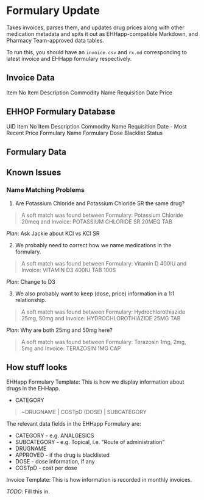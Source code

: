 # Formulary Update

Takes invoices, parses them, and updates drug prices along with other medication metadata and spits it out as EHHapp-compatible Markdown, and Pharmacy Team-approved data tables.

To run this, you should have an `invoice.csv` and `rx.md` corresponding to latest invoice and EHHapp formulary respectively.

## Invoice Data

Item No
Item Description
Commodity Name
Requisition Date
Price

## EHHOP Formulary Database

UID
Item No
Item Description
Commodity Name
Requisition Date - Most Recent
Price
Formulary Name
Formulary Dose
Blacklist Status

## Formulary Data

## Known Issues

### Name Matching Problems

1. Are Potassium Chloride and Potassium Chloride SR the same drug?

> A soft match was found between Formulary: Potassium Chloride 20meq and Invoice: POTASSIUM CHLORIDE SR 20MEQ TAB

_Plan_: Ask Jackie about KCl vs KCl SR

2. We probably need to correct how we name medications in the formulary.

> A soft match was found between Formulary: Vitamin D 400IU and Invoice: VITAMIN D3 400IU TAB 100S

_Plan_: Change to D3

3. We also probably want to keep (dose, price) information in a 1:1 relationship.

> A soft match was found between Formulary: Hydrochlorothiazide 25mg, 50mg and Invoice: HYDROCHLOROTHIAZIDE 25MG TAB

_Plan_: Why are both 25mg and 50mg here?

> A soft match was found between Formulary: Terazosin 1mg, 2mg, 5mg and Invoice: TERAZOSIN 1MG CAP

## How stuff looks

EHHapp Formulary Template: This is how we display information about drugs in the EHHapp.

* CATEGORY
> ~DRUGNAME | COSTpD (DOSE) | SUBCATEGORY

The relevant data fields in the EHHapp Formulary are:

* CATEGORY - e.g. ANALGESICS
* SUBCATEGORY - e.g. Topical, i.e. "Route of administration"
* DRUGNAME
* APPROVED - if the drug is blacklisted
* DOSE - dose information, if any
* COSTpD - cost per dose

Invoice Template: This is how information is recorded in monthly invoices.

_TODO_: Fill this in.
